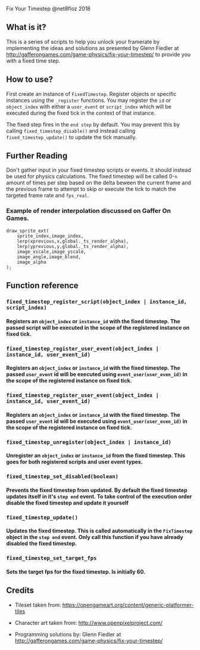 Fix Your Timestep  @net8floz 2018

## What is it?

This is a series of scripts to help you unlock your framerate by implementing the ideas 
and solutions as presented by Glenn Fiedler at http://gafferongames.com/game-physics/fix-your-timestep/ to 
provide you with a fixed time step.


## How to use?
First create an instance of `FixedTimestep`. Register objects or specific instances using the `_register` functions. You may register the `id` or `object_index` with either a `user_event` or `script_index` which will be executed during the fixed tick in the context of that instance.

The fixed step fires in the `end step` by default. You may prevent this by calling `fixed_timestep_disable()` and instead calling `fixed_timestep_update()` to update the tick manually.

## Further Reading 
Don't gather input in your fixed timestep scripts or events. It should instead be used for physics calculations. The fixed timestep will be called 0-`n` amount of times per step based on the delta beween the current frame and the previous frame to attempt to skip or execute the tick to match the targeted frame rate and `fps_real`. 


### Example of render interpolation discussed on Gaffer On Games.
```
draw_sprite_ext(
	sprite_index,image_index,
	lerp(xprevious,x,global._ts_render_alpha),
	lerp(yprevious,y,global._ts_render_alpha),
	image_xscale,image_yscale,
	image_angle,image_blend,
	image_alpha
); 
```



## Function reference

### `fixed_timestep_register_script(object_index | instance_id, script_index)`
#### Registers an `object_index` or `instance_id` with the fixed timestep. The passed script will be executed in the scope of the registered instance on fixed tick. 

### `fixed_timestep_register_user_event(object_index | instance_id, user_event_id)`
#### Registers an `object_index` or `instance_id` with the fixed timestep. The passed `user_event` id  will be executed using `event_user(user_even_id)` in the scope of the registered instance on fixed tick. 

### `fixed_timestep_register_user_event(object_index | instance_id, user_event_id)`
#### Registers an `object_index` or `instance_id` with the fixed timestep. The passed `user_event` id  will be executed using `event_user(user_even_id)` in the scope of the registered instance on fixed tick. 

### `fixed_timestep_unregister(object_index | instance_id)`
#### Unregister an `object_index` or `instance_id` from the fixed timestep. This goes for both registered scripts and user event types.

### `fixed_timestep_set_disabled(boolean)`
#### Prevents the fixed timestep from updated. By default the fixed timestep updates itself in it's `step end` event. To take control of the execution order disable the fixed timestep and update it yourself

### `fixed_timestep_update()`
#### Updates the fixed timestep. This is called automatically in the `FixTimestep` object in the `step end` event. Only call this function if you have already disabled the fixed timestep.

### `fixed_timestep_set_target_fps`
#### Sets the target fps for the fixed timestep. Is initially 60.




## Credits

 - Tileset taken from:
https://opengameart.org/content/generic-platformer-tiles

 - Character art taken from:
http://www.openpixelproject.com/

 - Programming solutions by:
Glenn Fiedler at http://gafferongames.com/game-physics/fix-your-timestep/
